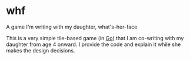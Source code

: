 whf
===

A game I'm writing with my daughter, what's-her-face


This is a very simple tile-based game (in [Go](http://golang.org)) that I am co-writing with my daughter from age 4 onward.  I provide the code and explain it while she makes the design decisions.
